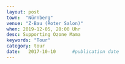 ```yaml
---
layout: post
town:  "Nürnberg"
venue: "Z-Bau (Roter Salon)"
when: 2019-12-05, 20:00 Uhr
desc: Supporting Ozone Mama
keywords: "Tour"
category: tour
date:   2017-10-10 		#publication date
---
```

